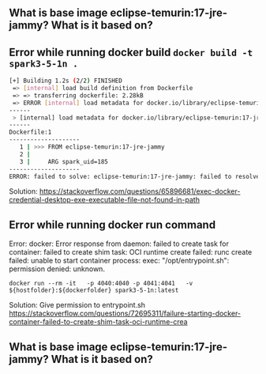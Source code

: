 ## What is base image eclipse-temurin:17-jre-jammy? What is it based on?



## Error while running docker build `docker build -t spark3-5-1n .`

```bash
[+] Building 1.2s (2/2) FINISHED                                       docker:default
 => [internal] load build definition from Dockerfile                             0.0s
 => => transferring dockerfile: 2.28kB                                           0.0s
 => ERROR [internal] load metadata for docker.io/library/eclipse-temurin:17-jre  1.1s
------
 > [internal] load metadata for docker.io/library/eclipse-temurin:17-jre-jammy:
------
Dockerfile:1
--------------------
   1 | >>> FROM eclipse-temurin:17-jre-jammy
   2 |     
   3 |     ARG spark_uid=185
--------------------
ERROR: failed to solve: eclipse-temurin:17-jre-jammy: failed to resolve source metadata for docker.io/library/eclipse-temurin:17-jre-jammy: error getting credentials - err: exec: "docker-credential-desktop": executable file not found in $PATH, out: ``
```

Solution: https://stackoverflow.com/questions/65896681/exec-docker-credential-desktop-exe-executable-file-not-found-in-path


## Error while running docker run command

Error: docker: Error response from daemon: failed to create task for container: failed to create shim task: OCI runtime create failed: runc create failed: unable to start container process: exec: "/opt/entrypoint.sh": permission denied: unknown.

`docker run --rm -it   -p 4040:4040 -p 4041:4041   -v ${hostfolder}:${dockerfolder} spark3-5-1n:latest`

Solution: Give permission to entrypoint.sh
https://stackoverflow.com/questions/72695311/failure-starting-docker-container-failed-to-create-shim-task-oci-runtime-crea



## What is base image eclipse-temurin:17-jre-jammy? What is it based on?
